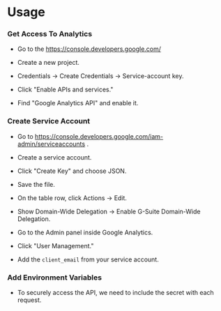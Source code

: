 # Usage

### Get Access To Analytics

- Go to the https://console.developers.google.com/

- Create a new project.

- Credentials -> Create Credentials -> Service-account key.

- Click "Enable APIs and services."

- Find "Google Analytics API" and enable it.

### Create Service Account

- Go to https://console.developers.google.com/iam-admin/serviceaccounts .

- Create a service account.

- Click "Create Key" and choose JSON.

- Save the file.

- On the table row, click Actions -> Edit.

- Show Domain-Wide Delegation -> Enable G-Suite Domain-Wide Delegation.

- Go to the Admin panel inside Google Analytics.

- Click "User Management."

- Add the `client_email` from your service account.

### Add Environment Variables

- To securely access the API, we need to include the secret with each request.
